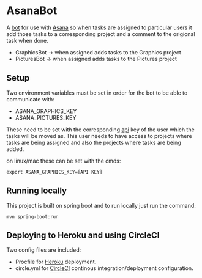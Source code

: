 # AsanaBot 

A [bot](http://en.wikipedia.org/wiki/Internet_bot) for use with [Asana](http://asana.com) so when tasks are 
assigned to particular users it add those tasks to a corresponding project and a comment to the origional task
when done.

* GraphicsBot -> when assigned adds tasks to the Graphics project
* PicturesBot -> when assigned adds tasks to the Pictures project

## Setup

Two environment variables must be set in order for the bot to be able to communicate with:

* ASANA_GRAPHICS_KEY
* ASANA_PICTURES_KEY

These need to be set with the corresponding [api](https://asana.com/guide/help/api/api) key of the user which the tasks will be moved as. 
This user needs to have access to projects where tasks are being assigned and also the projects where tasks are being added. 

on linux/mac these can be set with the cmds:

`export ASANA_GRAPHICS_KEY=[API KEY]`

## Running locally

This project is built on spring boot and to run locally just run the command:

`mvn spring-boot:run`

## Deploying to Heroku and using CircleCI

Two config files are included:

* Procfile for [Heroku](http://docs.spring.io/spring-boot/docs/current/reference/html/cloud-deployment-heroku.html) deployment.
* circle.yml for [CircleCI](http://circleci.com) continous integration/deployment configuration. 




